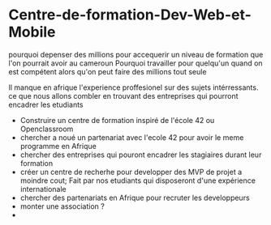 # Centre-de-formation-Dev-Web-et-Mobile

pourquoi depenser des millions pour accequerir un niveau de formation que l'on pourrait avoir au cameroun
Pourquoi travailler pour quelqu'un quand on est compétent alors qu'on peut faire des millions tout seule 

Il manque en afrique l'experience proffesionel sur des sujets intérressants. ce que nous allons combler en trouvant des entreprises qui pourront encadrer les etudiants 

- Construire un centre de formation inspiré de l'école 42 ou Openclassroom
- chercher a noué un partenariat avec l'ecole 42 pour avoir le meme programme en Afrique
- chercher des entreprises qui pouront encadrer les stagiaires durant leur formation
- créer un centre de recherhe pour developper des MVP de projet a moindre cout; Fait par nos etudiants qui disposeront d'une expérience internationale 
- chercher des partenariats en Afrique pour recruter les developpeurs
- monter une association ?
- 
